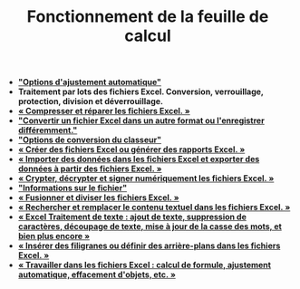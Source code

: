 ﻿---
title: Fonctionnement de la feuille de calcul
second_title: Documen
type: docs
url: /fr/spreadsheet-operations/
keywords: Learn how to work with Aspose Cells Cloud file
description: Apprenez à utiliser le fichier Cloud Aspose Cells. Le SDK prend en charge différents langages de développement, notamment Android, C#, Go, Java, NodeJS, Perl, PHP, Python, Ruby et Swift.
weight: 100
kwords: Excel, Office Cloud, REST API, Tableur, PDF, CSV, Json, Markdown, Fichiers et Stockage
---
- **["Options d'ajustement automatique"](https://docs.aspose.cloud/cells/auto-fitter-options/)**
- **Traitement par lots des fichiers Excel. Conversion, verrouillage, protection, division et déverrouillage.**
- **[« Compresser et réparer les fichiers Excel. »](https://docs.aspose.cloud/cells/compress-and-repair-excel-files/)**
- **["Convertir un fichier Excel dans un autre format ou l'enregistrer différemment."](https://docs.aspose.cloud/cells/conversion-and-save-as/)**
- **["Options de conversion du classeur"](https://docs.aspose.cloud/cells/convert-workbook-options/)**
- **[« Créer des fichiers Excel ou générer des rapports Excel. »](https://docs.aspose.cloud/cells/creating-files-and-reports/)**
- **[« Importer des données dans les fichiers Excel et exporter des données à partir des fichiers Excel. »](https://docs.aspose.cloud/cells/data-import-and-export/)**
- **[« Crypter, décrypter et signer numériquement les fichiers Excel. »](https://docs.aspose.cloud/cells/protect/)**
- **["Informations sur le fichier"](https://docs.aspose.cloud/cells/file-info/)**
- **[« Fusionner et diviser les fichiers Excel. »](https://docs.aspose.cloud/cells/merge-and-split/)**
- **[« Rechercher et remplacer le contenu textuel dans les fichiers Excel. »](https://docs.aspose.cloud/cells/search-and-replace/)**
- **[« Excel Traitement de texte : ajout de texte, suppression de caractères, découpage de texte, mise à jour de la casse des mots, et bien plus encore »](https://docs.aspose.cloud/cells/text-processing/)**
- **[« Insérer des filigranes ou définir des arrière-plans dans les fichiers Excel. »](https://docs.aspose.cloud/cells/watermark-and-background/)**
- **[« Travailler dans les fichiers Excel : calcul de formule, ajustement automatique, effacement d'objets, etc. »](https://docs.aspose.cloud/cells/workbook/)**
